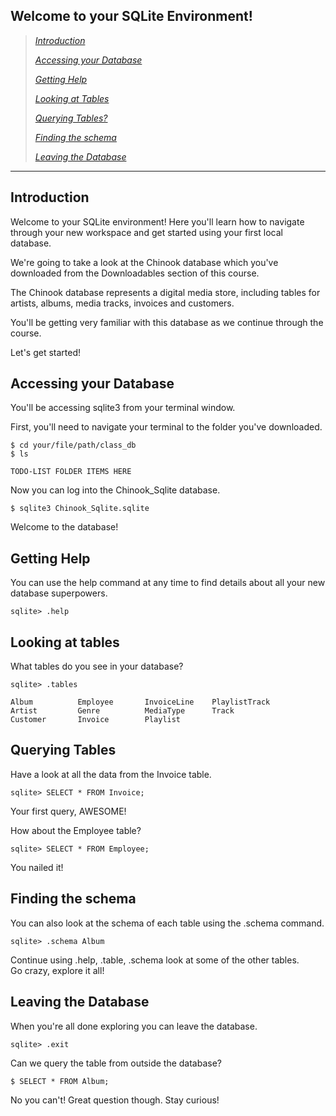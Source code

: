 **Welcome to your SQLite Environment!**
------------------------------------------

> [*Introduction*](#introduction)
>
> [*Accessing your Database*](#accessing-your-database)
>
> [*Getting Help*](#getting-help)
>
> [*Looking at Tables*](#looking-at-tables) 
>
> [*Querying Tables?*](#querying-tables)
>
> [*Finding the schema*](#finding-the-schema)
>
> [*Leaving the Database*](#leaving-the-database)

--------------------------------------------

**Introduction**
--------------------

Welcome to your SQLite environment!  Here you'll learn how to navigate through your new workspace and get started using your first local database.

We're going to take a look at the Chinook database which you've downloaded from the Downloadables section of this course.

The Chinook database represents a digital media store, including tables for artists, albums, media tracks, invoices and customers.  

You'll be getting very familiar with this database as we continue through the course. 

Let's get started!

**Accessing your Database**
--------------------

You'll be accessing sqlite3 from your terminal window.

First, you'll need to navigate your terminal to the folder you've downloaded.

```
$ cd your/file/path/class_db
$ ls

TODO-LIST FOLDER ITEMS HERE
```

Now you can log into the Chinook_Sqlite database.
```
$ sqlite3 Chinook_Sqlite.sqlite
```
Welcome to the database!

**Getting Help**
--------------------
You can use the help command at any time to find details about all your new database superpowers.

```
sqlite> .help
```

**Looking at tables**
--------------------

What tables do you see in your database?
```
sqlite> .tables

Album          Employee       InvoiceLine    PlaylistTrack
Artist         Genre          MediaType      Track        
Customer       Invoice        Playlist   
```

**Querying Tables**
--------------------
Have a look at all the data from the Invoice table.
```
sqlite> SELECT * FROM Invoice;
```
Your first query, AWESOME!

How about the Employee table?
```
sqlite> SELECT * FROM Employee;
```

You nailed it!


**Finding the schema**
--------------------
You can also look at the schema of each table using the .schema command.

```
sqlite> .schema Album
```

Continue using .help, .table, .schema look at some of the other tables.  
Go crazy, explore it all!  

**Leaving the Database**
--------------------

When you're all done exploring you can leave the database.
```
sqlite> .exit 
```

Can we query the table from outside the database?
```
$ SELECT * FROM Album;
```
No you can't! Great question though.  Stay curious!

